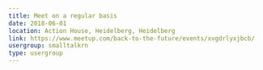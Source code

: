 ```yaml
---
title: Meet on a regular basis
date: 2018-06-01
location: Action House, Heidelberg, Heidelberg
link: https://www.meetup.com/back-to-the-future/events/xvgdrlyxjbcb/
usergroup: smalltalkrn
type: usergroup
---
```


